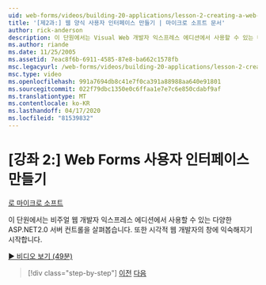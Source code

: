 ```yaml
---
uid: web-forms/videos/building-20-applications/lesson-2-creating-a-web-forms-user-interface
title: '[제2과:] 웹 양식 사용자 인터페이스 만들기 | 마이크로 소프트 문서'
author: rick-anderson
description: 이 단원에서는 Visual Web 개발자 익스프레스 에디션에서 사용할 수 있는 다양한 ASP.NET&#160;2.0 서버 컨트롤에 대해 살펴봅습니다. 또한, 당신은 시작됩니다 ...
ms.author: riande
ms.date: 11/25/2005
ms.assetid: 7eac8f6b-6911-4585-87e8-ba662c1578fb
msc.legacyurl: /web-forms/videos/building-20-applications/lesson-2-creating-a-web-forms-user-interface
msc.type: video
ms.openlocfilehash: 991a7694db8c41e7f0ca391a88988aa640e91801
ms.sourcegitcommit: 022f79dbc1350e0c6ffaa1e7e7c6e850cdabf9af
ms.translationtype: MT
ms.contentlocale: ko-KR
ms.lasthandoff: 04/17/2020
ms.locfileid: "81539832"
---
```

# <a name="lesson-2-creating-a-web-forms-user-interface"></a>[강좌 2:] Web Forms 사용자 인터페이스 만들기

[로 마이크로 소프트](https://github.com/microsoft)

이 단원에서는 비주얼 웹 개발자 익스프레스 에디션에서 사용할 수 있는 다양한 ASP.NET2.0 서버 컨트롤을 살펴봅습니다. 또한 시각적 웹 개발자의 창에 익숙해지기 시작합니다.

[&#9654; 비디오 보기 (49분)](https://channel9.msdn.com/Blogs/ASP-NET-Site-Videos/lesson-2-creating-a-web-forms-user-interface)

> [!div class="step-by-step"]
> [이전](lesson-1-getting-started-with-visual-web-developer-express.md)
> [다음](lesson-3-understanding-more-about-events-and-postback.md)
